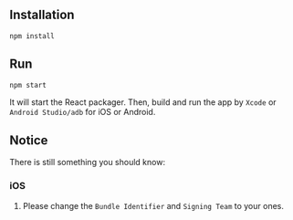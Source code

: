 ## Installation
`npm install` 

## Run
`npm start`

It will start the React packager. Then, build and run the app by `Xcode` or `Android Studio/adb` for iOS or Android. 


## Notice
There is still something you should know:

### iOS
1. Please change the `Bundle Identifier` and `Signing Team` to your ones.

